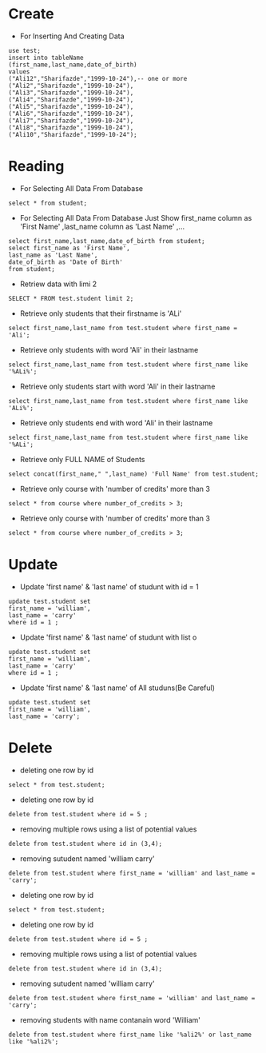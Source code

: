 # Create
* For Inserting And Creating  Data
```
use test;
insert into tableName
(first_name,last_name,date_of_birth)
values
("Ali12","Sharifazde","1999-10-24"),-- one or more
("Ali2","Sharifazde","1999-10-24"),
("Ali3","Sharifazde","1999-10-24"),
("Ali4","Sharifazde","1999-10-24"),
("Ali5","Sharifazde","1999-10-24"),
("Ali6","Sharifazde","1999-10-24"),
("Ali7","Sharifazde","1999-10-24"),
("Ali8","Sharifazde","1999-10-24"),
("Ali10","Sharifazde","1999-10-24");
```

# Reading
* For Selecting All Data From  Database
```
select * from student;

```
* For Selecting All Data From  Database Just Show first_name column  as 'First Name' ,last_name column  as 'Last Name' ,...
```
select first_name,last_name,date_of_birth from student;
select first_name as 'First Name',
last_name as 'Last Name',
date_of_birth as 'Date of Birth' 
from student;

```

* Retriew data with limi 2 

```
SELECT * FROM test.student limit 2;

```

* Retrieve only students that  their firstname is 'ALi'
```
select first_name,last_name from test.student where first_name = 'Ali';
```

* Retrieve only students with word 'Ali' in their lastname
```
select first_name,last_name from test.student where first_name like '%ALi%';
```

* Retrieve only students start with word 'Ali' in their lastname
```
select first_name,last_name from test.student where first_name like 'ALi%';
```

* Retrieve only students end with word 'Ali' in their lastname
```
select first_name,last_name from test.student where first_name like '%ALi';
```

* Retrieve only FULL NAME of Students
```
select concat(first_name," ",last_name) 'Full Name' from test.student;
```

* Retrieve only course with 'number of credits' more than 3
```
select * from course where number_of_credits > 3;
```

* Retrieve only course with 'number of credits' more than 3
```
select * from course where number_of_credits > 3;
```

# Update

* Update 'first name' & 'last name' of studunt with id = 1
```
update test.student set
first_name = 'william',
last_name = 'carry'
where id = 1 ;

```

* Update 'first name' & 'last name' of studunt with list o
```
update test.student set
first_name = 'william',
last_name = 'carry'
where id = 1 ;

```

* Update 'first name' & 'last name' of All studuns(Be Careful)
```
update test.student set
first_name = 'william',
last_name = 'carry';

```

# Delete
* deleting one row by id
```
select * from test.student;
```
* deleting one row by id
```
delete from test.student where id = 5 ;
```

* removing multiple rows using a list of potential values
```
delete from test.student where id in (3,4);
```

* removing sutudent named 'william carry'
```
delete from test.student where first_name = 'william' and last_name = 'carry';
```

* deleting one row by id
```
select * from test.student;
```

* deleting one row by id
```
delete from test.student where id = 5 ;
```

* removing multiple rows using a list of potential values
```
delete from test.student where id in (3,4);
```

* removing sutudent named 'william carry'
```
delete from test.student where first_name = 'william' and last_name = 'carry';
```

* removing students with name contanain word 'William'
```
delete from test.student where first_name like '%ali2%' or last_name like '%ali2%';
```








